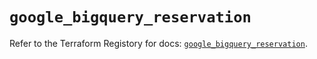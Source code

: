 # `google_bigquery_reservation`

Refer to the Terraform Registory for docs: [`google_bigquery_reservation`](https://registry.terraform.io/providers/hashicorp/google/4.81.0/docs/resources/bigquery_reservation).
